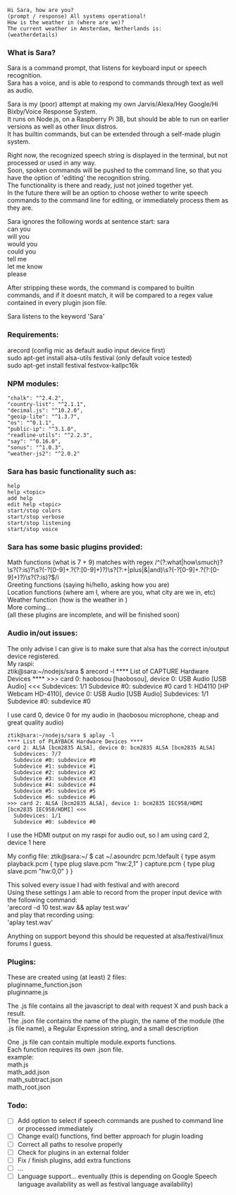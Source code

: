     Hi Sara, how are you?
    (prompt / response) All systems operational!
    How is the weather in (where are we)?
    The current weather in Amsterdam, Netherlands is:
    (weatherdetails)

### What is Sara?
Sara is a command prompt, that listens for keyboard input or speech recognition.  
Sara has a voice, and is able to respond to commands through text as well as audio.

Sara is my (poor) attempt at making my own Jarvis/Alexa/Hey Google/Hi Bixby/Voice Response System.  
It runs on Node.js, on a Raspberry Pi 3B, but should be able to run on earlier versions as well as other linux distros.  
It has builtin commands, but can be extended through a self-made plugin system.

Right now, the recognized speech string is displayed in the terminal, but not processed or used in any way.  
Soon, spoken commands will be pushed to the command line, so that you have the option of 'editing' the recognition string.  
The functionality is there and ready, just not joined together yet.  
In the future there will be an option to choose wether to write speech commands to the command line for editing, or immediately process them as they are.

Sara ignores the following words at sentence start:
    sara  
    can you  
    will you  
    would you  
    could you  
    tell me  
    let me know  
    please

After stripping these words, the command is compared to builtin commands, and if it doesnt match, it will be compared to a regex value contained in every plugin json file.

Sara listens to the keyword 'Sara'

### Requirements:
arecord (config mic as default audio input device first)  
    sudo apt-get install alsa-utils
festival (only default voice tested)  
    sudo apt-get install festival festvox-kallpc16k

### NPM modules:
    "chalk": "^2.4.2",
    "country-list": "^2.1.1",
    "decimal.js": "^10.2.0",
    "geoip-lite": "^1.3.7",
    "os": "^0.1.1",
    "public-ip": "^3.1.0",
    "readline-utils": "^2.2.3",
    "say": "^0.16.0",
    "sonus": "^1.0.3",
    "weather-js2": "^2.0.2"

### Sara has basic functionality such as:
    help
    help <topic>
    add help
    edit help <topic>
    start/stop colors
    start/stop verbose
    start/stop listening
    start/stop voice

### Sara has some basic plugins provided:
Math functions (what is 7 + 9) matches with regex /^(?:what|how\smuch)?\s?(?:is)?\s?(-?[0-9]+\.?(?:[0-9]+)?)\s?(?:\+|plus|\&|and)\s?(-?[0-9]+\.?(?:[0-9]+)?)\s?(?:is)?$/i  
Greeting functions (saying hi/hello, asking how you are)  
Location functions (where am I, where are you, what city are we in, etc)  
Weather function (how is the weather in <place>)  
More coming...  
(all these plugins are incomplete, and will be finished soon)  

### Audio in/out issues:
The only advise I can give is to make sure that alsa has the correct in/output device registered.  
My raspi:  
    ztik@sara:~/nodejs/sara $ arecord -l
    **** List of CAPTURE Hardware Devices ****
    >>> card 0: haobosou [haobosou], device 0: USB Audio [USB Audio] <<<
      Subdevices: 1/1
      Subdevice #0: subdevice #0
    card 1: HD4110 [HP Webcam HD-4110], device 0: USB Audio [USB Audio]
      Subdevices: 1/1
      Subdevice #0: subdevice #0

I use card 0, device 0 for my audio in (haobosou microphone, cheap and great quality audio)

    ztik@sara:~/nodejs/sara $ aplay -l
    **** List of PLAYBACK Hardware Devices ****
    card 2: ALSA [bcm2835 ALSA], device 0: bcm2835 ALSA [bcm2835 ALSA]
      Subdevices: 7/7
      Subdevice #0: subdevice #0
      Subdevice #1: subdevice #1
      Subdevice #2: subdevice #2
      Subdevice #3: subdevice #3
      Subdevice #4: subdevice #4
      Subdevice #5: subdevice #5
      Subdevice #6: subdevice #6
    >>> card 2: ALSA [bcm2835 ALSA], device 1: bcm2835 IEC958/HDMI [bcm2835 IEC958/HDMI] <<<
      Subdevices: 1/1
      Subdevice #0: subdevice #0
I use the HDMI output on my raspi for audio out, so I am using card 2, device 1 here

My config file:
    ztik@sara:~/ $ cat ~/.asoundrc
    pcm.!default {
      type asym
       playback.pcm {
         type plug
         slave.pcm "hw:2,1"
       }
       capture.pcm {
         type plug
         slave.pcm "hw:0,0"
       }
    }

This solved every issue I had with festival and with arecord  
Using these settings I am able to record from the proper input device with the following command:  
    'arecord -d 10 test.wav && aplay test.wav'  
and play that recording using:  
    'aplay test.wav'  

Anything on support beyond this should be requested at alsa/festival/linux forums I guess.



### Plugins:
These are created using (at least) 2 files:  
    pluginname_function.json  
    pluginname.js

The .js file contains all the javascript to deal with request X and push back a result.  
The .json file contains the name of the plugin, the name of the module (the .js file name), a Regular Expression string, and a small description

One .js file can contain multiple module.exports functions.  
Each function requires its own .json file.  
example:  
    math.js  
    math_add.json  
    math_subtract.json  
    math_root.json



### Todo:
- [ ] Add option to select if speech commands are pushed to command line or processed immediately
- [ ] Change eval() functions, find better approach for plugin loading
- [ ] Correct all paths to resolve properly
- [ ] Check for plugins in an external folder
- [ ] Fix / finish plugins, add extra functions
- [ ] ...
- [ ] Language support... eventually (this is depending on Google Speech language availability as well as festival language availability)